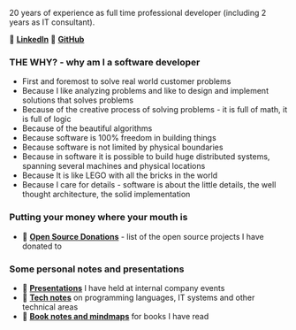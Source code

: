 20 years of experience as full time professional developer (including 2 years as IT consultant).

🔗 [**LinkedIn**](https://www.linkedin.com/in/morten-andersen-cph/)
🔗 [**GitHub**](https://github.com/morten-andersen)

### THE WHY? - why am I a software developer

* First and foremost to solve real world customer problems
* Because I like analyzing problems and like to design and implement solutions that solves problems
* Because of the creative process of solving problems - it is full of math, it is full of logic
* Because of the beautiful algorithms
* Because software is 100% freedom in building things
* Because software is not limited by physical boundaries
* Because in software it is possible to build huge distributed systems, spanning several machines and physical locations
* Because It is like LEGO with all the bricks in the world
* Because I care for details - software is about the little details, the well thought architecture, the solid implementation

### Putting your money where your mouth is

* 🔗 [**Open Source Donations**](https://tech-notes.accel.dk/opensource) - list of the open source projects I have donated to

### Some personal notes and presentations

* 🔗 [**Presentations**](https://presentations.accel.dk/) I have held at internal company events
* 🔗 [**Tech notes**](https://tech-notes.accel.dk/) on programming languages, IT systems and other technical areas
* 🔗 [**Book notes and mindmaps**](https://book-notes.accel.dk/) for books I have read
